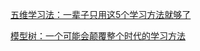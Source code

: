 [五维学习法：一辈子只用这5个学习方法就够了](https://mp.weixin.qq.com/s/pZs0cVdRuQ5egGsXGi0K_g)

[模型树：一个可能会颠覆整个时代的学习方法](https://mp.weixin.qq.com/s/rNW2Y5KWYwrghRWqDW9lmQ)